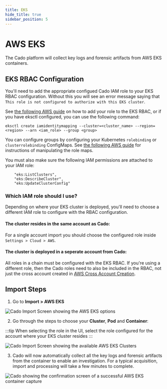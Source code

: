 ```yaml
---
title: EKS
hide_title: true
sidebar_position: 5
---
```


# AWS EKS

The Cado platform will collect key logs and forensic artifacts from AWS EKS containers.

## EKS RBAC Configuration
You'll need to add the appropriate configued Cado IAM role to your EKS RBAC configuration. Without 
this you will see an error message saying that `This role is not configured to authorize with this EKS cluster`.

See [the following AWS guide](https://aws.amazon.com/premiumsupport/knowledge-center/eks-api-server-unauthorized-error/)
on how to add your role to the EKS RBAC, or if you have eksctl configured, you can use the following command:

`eksctl create iamidentitymapping --cluster=<cluster_name> --region=<region> --arn <iam_role> --group <group>`

You can configure groups by configuring your Kubernetes `rolebinding` or `clusterrolebinding` ConfigMaps. See [the following AWS guide](https://docs.aws.amazon.com/eks/latest/userguide/add-user-role.html) for instructions of manipulating the role maps.

You must also make sure the following IAM permissions are attached to your IAM role:
```
	"eks:ListClusters",
	"eks:DescribeCluster",
	"eks:UpdateClusterConfig"
````

### Which IAM role should I use?
Depending on where your EKS cluster is deployed, you'll need to choose a different IAM role to configure with the RBAC configuration.

#### The cluster resides in the same account as Cado:
For a single account import you should  choose the configured role inside `Settings > Cloud > AWS`.

#### The cluster is deployed in a seperate account from Cado:
All roles in a chain must be configured with the EKS RBAC. If you're using a different role, then the Cado roles need to also be
included in the RBAC, not just the cross account created in [AWS Cross Account Creation](../../../deploy/aws/iam/cross-account-creation.md).

## Import Steps

1) Go to **Import > AWS EKS**

![Cado Import Screen showing the AWS EKS options](/img/import.png)

2) Go through the steps to choose your **Cluster**, **Pod** and **Container**:

:::tip
When selecting the role in the UI, select the role configured for the account where your EKS cluster resides
:::

![Cado Import Screen showing the available AWS EKS Clusters](/img/eks2.png)

3) Cado will now automatically collect all the key logs and forensic artifacts from the container to enable an investigation.
For a typical acquisition, import and processing will take a few minutes to complete.

![Cado showing the confirmation screen of a successful AWS EKS container capture](/img/eks3.png)




